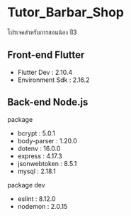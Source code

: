 # Tutor_Barbar_Shop
โปรเจคสำหรับการสอนน้อง ปี3

## Front-end Flutter
- Flutter Dev : 2.10.4
- Environment Sdk : 2.16.2



## Back-end Node.js
package
- bcrypt : 5.0.1
- body-parser : 1.20.0
- dotenv : 16.0.0
- express : 4.17.3
- jsonwebtoken : 8.5.1
- mysql : 2.18.1

package dev
- eslint : 8.12.0
- nodemon : 2.0.15
